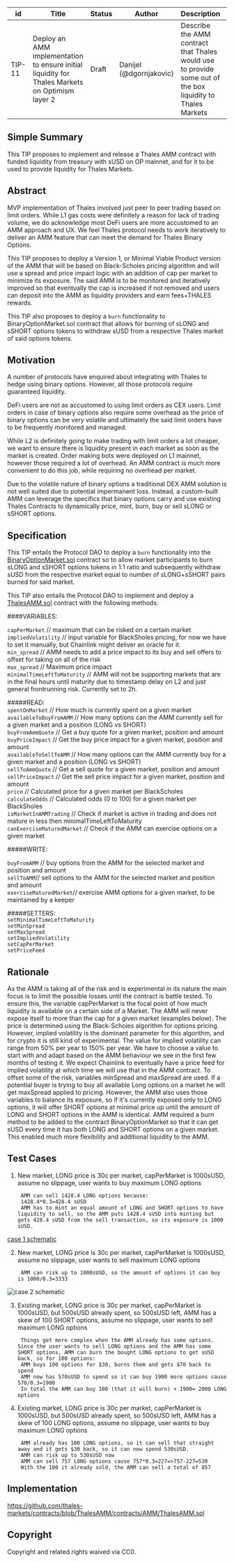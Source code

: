 | id | Title | Status | Author | Description | Discussions to | Created |
| ----------- | ----------- | ----------- | ----------- | ----------- | ----------- | ----------- |
| TIP-11 | Deploy an AMM implementation to ensure initial liquidity for Thales Markets on Optimism layer 2 | Draft | Danijel (@dgornjakovic) | Describe the AMM contract that Thales would use to provide some out of the box liquidity to Thales Markets | https://discord.gg/8bzFdpGTrp | 2021-12-10
 
## Simple Summary
 
This TIP proposes to implement and release a Thales AMM contract with funded liquidity from treasury with sUSD on OP mainnet, and for it to be used to provide liquidity for Thales Markets.
 
## Abstract
 
MVP implementation of Thales involved just peer to peer trading based on limit orders. While L1 gas costs were definitely a reason for lack of trading volume, we do acknowledge most DeFi users are more accustomed to an AMM approach and UX. We feel Thales protocol needs to work iteratively to deliver an AMM feature that can meet the demand for Thales Binary Options.  

This TIP proposes to deploy a Version 1, or Minimal Viable Product version of the AMM that will be based on Black-Scholes pricing algorithm and will use a spread and price impact logic with an addition of cap per market to minimize its exposure. The said AMM is to be monitored and iteratively improved so that eventually the cap is increased if not removed and users can deposit into the AMM as liquidity providers and earn fees+THALES rewards.

This TIP also proposes to deploy a `burn` functionality to BinaryOptionMarket.sol contract that allows for burning of sLONG and sSHORT options tokens to withdraw sUSD from a respective Thales market of said options tokens.
 
## Motivation
 
A number of protocols have enquired about integrating with Thales to hedge using binary options. However, all those protocols require guaranteed liquidity.  

DeFi users are not as accustomed to using limit orders as CEX users. Limit orders in case of binary options also require some overhead as the price of binary options can be very volatile and ultimately the said limit orders have to be frequently monitored and managed.  

While L2 is definitely going to make trading with limit orders a lot cheaper, we want to ensure there is liquidity present in each market as soon as the market is created. Order making bots were deployed on L1 mainnet, however those required a lot of overhead. An AMM contract is much more convenient to do this job, while requiring no overhead per market.
  
Due to the volatile nature of binary options a traditional DEX AMM solution is not well suited due to potential impermanent loss. Instead, a custom-built AMM can leverage the specifics that binary options carry and use existing Thales Contracts to dynamically price, mint, burn, buy or sell sLONG or sSHORT options.
 
## Specification

This TIP entails the Protocol DAO to deploy a `burn` functionality into the [BinaryOptionMarket.sol](https://github.com/thales-markets/contracts/blob/main/contracts/BinaryOptions/BinaryOptionMarket.sol) contract so to allow market participants to burn sLONG and sSHORT options tokens in 1:1 ratio and subsequently withdraw sUSD from the respective market equal to number of sLONG+sSHORT pairs burned for said market.
 
This TIP also entails the Protocol DAO to implement and deploy a [ThalesAMM.sol](https://github.com/thales-markets/contracts/blob/ThalesAMM/contracts/AMM/ThalesAMM.sol) contract with the following methods:  

####VARIABLES:  

`capPerMarket` // maximum that can be risked on a certain market    
`impliedVolatility` // input variable for BlackSholes pricing, for now we have to set it manually, but Chainlink might deliver an oracle for it.       
`min_spread` // AMM needs to add a price impact to its buy and sell offers to offset for taking on all of the risk  
`max_spread` // Maximum price impact    
`minimalTimeLeftToMaturity` // AMM will not be supporting markets that are in the final hours until maturity due to timestamp delay on L2 and just general frontrunning risk. Currently set to 2h.    
 
#####READ:  
`spentOnMarket` // How much is currently spent on a given market    
`availableToBuyFromAMM` // How many options can the AMM currently sell for a given market and a position (LONG vs SHORT)    
`buyFromAmmQuote` // Get a buy quote for a given market, position and amount  
`buyPriceImpact` // Get the buy price impact for a given market, position and amount  
`availableToSellToAMM` // How many options can the AMM currently buy for a given market and a position (LONG vs SHORT)    
`sellToAmmQuote` //  Get a sell quote for a given market, position and amount  
`sellPriceImpact` // Get the sell price impact for a given market, position and amount  
`price` // Calculated price for a given market per BlackScholes  
`calculateOdds` // Calculated odds (0 to 100) for a given market per BlackSholes  
`isMarketInAMMTrading` // Check if market is active in trading and does not mature in less then minimalTimeLeftToMaturity     
`canExerciseMaturedMarket` // Check if the AMM can exercise options on a given market  
  
#####WRITE:
 
`buyFromAMM` // buy options from the AMM for the selected market and position and amount    
`sellToAMM`// sell options to the AMM for the selected market and position and amount  
`exerciseMaturedMarket`// exercise AMM options for a given market, to be maintained by a keeper  
 
#####SETTERS:  
`setMinimalTimeLeftToMaturity`    
`setMinSpread`  
`setMaxSpread`  
`setImpliedVolatility`    
`setCapPerMarket`   
`setPriceFeed`  

## Rationale
 
As the AMM is taking all of the risk and is experimental in its nature the main focus is to limit the possible losses until the contract is battle tested. To ensure this, the variable capPerMarket is the focal point of how much liquidity is available on a certain side of a Market. The AMM will never expose itself to more than the cap for a given market (examples below).
The price is determined using the Black-Scholes algorithm for options pricing. However, implied volatility is the dominant parameter for this algorithm, and for crypto it is still kind of experimental. The value for implied volatility can range from 50% per year to 150% per year. We have to choose a value to start with and adapt based on the AMM behaviour we see in the first few months of testing it. We expect Chainlink to eventually have a price feed for implied volatility at which time we will use that in the AMM contract.
To offset some of the risk, variables minSpread and maxSpread are used. If a potential buyer is trying to buy all available Long options on a market he will get maxSpread applied to pricing. However, the AMM also uses those variables to balance its exposure, so if it's currently exposed only to LONG options, it will offer SHORT options at minimal price up until the amount of LONG and SHORT options in the AMM is identical.
AMM required a burn method to be added to the contract BinaryOptionMarket so that it can get sUSD every time it has both LONG and SHORT options on a given market. This enabled much more flexibility and additional liquidity to the AMM.

 
## Test Cases
 
1. New market, LONG price is 30c per market, capPerMarket is 1000sUSD, assume no slippage, user wants to buy maximum LONG options  
  
        AMM can sell 1428.4 LONG options because:
        1428.4*0.3=428.4 sUSD
        AMM has to mint an equal amount of LONG and SHORT options to have liquidity to sell, so the AMM puts 1428.4 sUSD into minting but gets 428.4 sUSD from the sell transaction, so its exposure is 1000 sUSD.
[case 1 schematic](https://raw.githubusercontent.com/MamercusOfMiletus/shemeTIP/main/Desktop%20-%201.png)

2. New market, LONG price is 30c per market, capPerMarket is 1000sUSD, assume no slippage, user wants to sell maximum LONG options
  
        AMM can risk up to 1000sUSD, so the amount of options it can buy is 1000/0.3=3333
![case 2 schematic](https://raw.githubusercontent.com/MamercusOfMiletus/shemeTIP/main/case%202.png)

3. Existing market, LONG price is 30c per market, capPerMarket is 1000sUSD, but 500sUSD already spent, so 500sUSD left, AMM has a skew of 100 SHORT options, assume no slippage, user wants to sell maximum LONG options  

        Things get more complex when the AMM already has some options. Since the user wants to sell LONG options and the AMM has some SHORT options, AMM can burn the bought LONG options to get sUSD back, so for 100 options:
        AMM buys 100 options for $30, burns them and gets $70 back to spend
        AMM now has 570sUSD to spend so it can buy 1900 more options cause 570/0.3=1900
        In total the AMM can buy 100 (that it will burn) + 1900= 2000 LONG options
 
4. Existing market, LONG price is 30c per market, capPerMarket is 1000sUSD, but 500sUSD already spent, so 500sUSD left, AMM has a skew of 100 LONG options, assume no slippage, user wants to buy maximum LONG options  

        AMM already has 100 LONG options, so it can sell that straight away and it gets $30 back, so it can now spend 530sUSD.
        AMM can risk up to 530sUSD now
        AMM can sell 757 LONG options cause 757*0.3=227=>757-227=530
        With the 100 it already sold, the AMM can sell a total of 857

 
## Implementation
 
https://github.com/thales-markets/contracts/blob/ThalesAMM/contracts/AMM/ThalesAMM.sol
 
## Copyright
 
Copyright and related rights waived via CC0.
